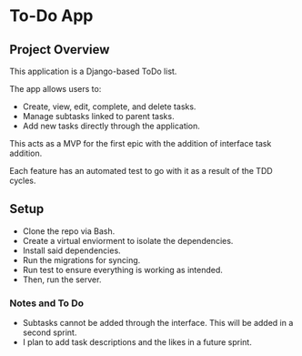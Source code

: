 # To-Do App 

## Project Overview

This application is a Django-based ToDo list.

The app allows users to:
- Create, view, edit, complete, and delete tasks.
- Manage subtasks linked to parent tasks.
- Add new tasks directly through the application.

This acts as a MVP for the first epic with the addition of interface task addition.

Each feature has an automated test to go with it as a result of the TDD cycles.

## Setup
- Clone the repo via Bash.
- Create a virtual enviorment to isolate the dependencies.
- Install said dependencies.
- Run the migrations for syncing.
- Run test to ensure everything is working as intended.
- Then, run the server.

### Notes and To Do
- Subtasks cannot be added through the interface. This will be added in a second sprint.
- I plan to add task descriptions and the likes in a future sprint.
  
